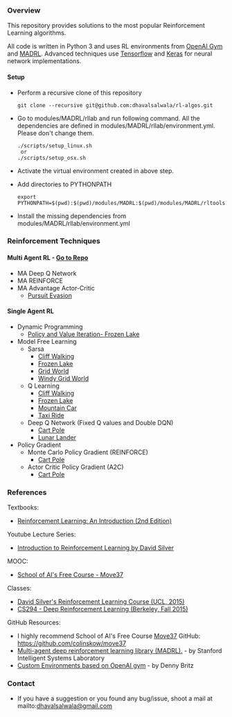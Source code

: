 ### Overview

This repository provides solutions to the most popular Reinforcement Learning algorithms.

All code is written in Python 3 and uses RL environments from [OpenAI Gym](https://gym.openai.com/) and [MADRL](https://github.com/dhavalsalwala/MADRL). Advanced techniques use [Tensorflow](https://www.tensorflow.org/) and [Keras](https://keras.io/) for neural network implementations.

#### Setup
  - Perform a recursive clone of this repository
   
        git clone --recursive git@github.com:dhavalsalwala/rl-algos.git
        
  - Go to modules/MADRL/rllab and run following command. All the dependencies are defined in modules/MADRL/rllab/environment.yml. Please don't change them.
  
        ./scripts/setup_linux.sh
         or
        ./scripts/setup_osx.sh
  
  - Activate the virtual environment created in above step.
  
  - Add directories to PYTHONPATH
            
        export PYTHONPATH=$(pwd):$(pwd)/modules/MADRL:$(pwd)/modules/MADRL/rltools:$(pwd)/modules/MADRL/rllab:$PYTHONPATH
  
  - Install the missing dependencies from modules/MADRL/rllab/environment.yml 

### Reinforcement Techniques

  #### Multi Agent RL  - [Go to Repo](https://github.com/dhavalsalwala/rl-algos/blob/master/rltechniques/multi_agent)
  
  - MA Deep Q Network
  - MA REINFORCE
  - MA Advantage Actor-Critic
    - [Pursuit Evasion](https://github.com/dhavalsalwala/rl-algos/blob/master/rltechniques/multi_agent)

  #### Single Agent RL

- Dynamic Programming
  - [Policy and Value Iteration- Frozen Lake](https://github.com/dhavalsalwala/rl-algos/blob/master/rltechniques/single_agent/dynamic_programming/Run_FrozenLake.py)
- Model Free Learning
  - Sarsa
    - [Cliff Walking](https://github.com/dhavalsalwala/rl-algos/blob/master/rltechniques/single_agent/model_free_learning/sarsa/Run_CliffWalking.py)
    - [Frozen Lake](https://github.com/dhavalsalwala/rl-algos/blob/master/rltechniques/single_agent/model_free_learning/sarsa/Run_FrozenLake.py)
    - [Grid World](https://github.com/dhavalsalwala/rl-algos/blob/master/rltechniques/single_agent/model_free_learning/sarsa/Run_GridWorld.py)
    - [Windy Grid World](https://github.com/dhavalsalwala/rl-algos/blob/master/rltechniques/single_agent/model_free_learning/sarsa/Run_WindyGridWorld.py)
  - Q Learning
    - [Cliff Walking](https://github.com/dhavalsalwala/rl-algos/blob/master/rltechniques/single_agent/model_free_learning/qlearning/Run_CliffWalking.py)
    - [Frozen Lake](https://github.com/dhavalsalwala/rl-algos/blob/master/rltechniques/single_agent/model_free_learning/qlearning/Run_FrozenLake.py)
    - [Mountain Car](https://github.com/dhavalsalwala/rl-algos/blob/master/rltechniques/single_agent/model_free_learning/qlearning/Run_MountainCar.py)
    - [Taxi Ride](https://github.com/dhavalsalwala/rl-algos/blob/master/rltechniques/single_agent/model_free_learning/qlearning/Run_TaxiRide.py)
  - Deep Q Network (Fixed Q values and Double DQN)
    - [Cart Pole](https://github.com/dhavalsalwala/rl-algos/blob/master/rltechniques/single_agent/model_free_learning/dqn/Run_CartPole.py)
    - [Lunar Lander](https://github.com/dhavalsalwala/rl-algos/blob/master/rltechniques/single_agent/model_free_learning/dqn/Run_LunarLander.py)
- Policy Gradient
  - Monte Carlo Policy Gradient (REINFORCE)
    - [Cart Pole](https://github.com/dhavalsalwala/rl-algos/blob/master/rltechniques/single_agent/policy_gradient/Run_CartPole.py)
  - Actor Critic Policy Gradient (A2C)
    - [Cart Pole](https://github.com/dhavalsalwala/rl-algos/blob/master/rltechniques/single_agent/policy_gradient/Run_CartPole_A2C.py)

### References

Textbooks:

- [Reinforcement Learning: An Introduction (2nd Edition)](http://incompleteideas.net/book/RLbook2018.pdf)

Youtube Lecture Series:

- [Introduction to Reinforcement Learning by David Silver](https://www.youtube.com/watch?v=2pWv7GOvuf0&list=PLqYmG7hTraZDM-OYHWgPebj2MfCFzFObQ)

MOOC:

- [School of AI's Free Course - Move37](https://www.theschool.ai/courses/move-37-course/)

Classes:

- [David Silver's Reinforcement Learning Course (UCL, 2015)](http://www0.cs.ucl.ac.uk/staff/d.silver/web/Teaching.html)
- [CS294 - Deep Reinforcement Learning (Berkeley, Fall 2015)](http://rll.berkeley.edu/deeprlcourse/)

GitHub Resources:

- I highly recommend School of AI's Free Course [Move37](https://www.theschool.ai/courses/move-37-course/)
GitHub: https://github.com/colinskow/move37
- [Multi-agent deep reinforcement learning library (MADRL).](https://github.com/sisl/MADRL) - by Stanford Intelligent Systems Laboratory
- [Custom Environments based on OpenAI gym](https://github.com/dennybritz/reinforcement-learning/tree/master/lib) - by Denny Britz

### Contact

- If you have a suggestion or you found any bug/issue, shoot a mail at mailto:dhavalsalwala@gmail.com
